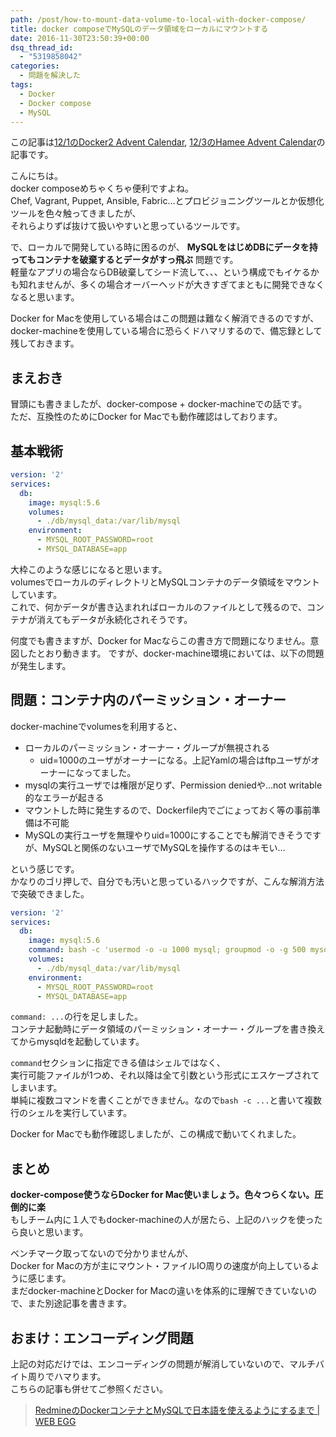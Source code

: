 ```yaml
---
path: /post/how-to-mount-data-volume-to-local-with-docker-compose/
title: docker composeでMySQLのデータ領域をローカルにマウントする
date: 2016-11-30T23:50:39+00:00
dsq_thread_id:
  - "5319858042"
categories:
  - 問題を解決した
tags:
  - Docker
  - Docker compose
  - MySQL
---
```

この記事は[12/1のDocker2 Advent Calendar](http://qiita.com/advent-calendar/2016/docker2), [12/3のHamee Advent Calendar](http://qiita.com/advent-calendar/2016/hamee)の記事です。

こんにちは。  
docker composeめちゃくちゃ便利ですよね。  
Chef, Vagrant, Puppet, Ansible, Fabric…とプロビジョニングツールとか仮想化ツールを色々触ってきましたが、  
それらよりずば抜けて扱いやすいと思っているツールです。

で、ローカルで開発している時に困るのが、 **MySQLをはじめDBにデータを持ってもコンテナを破棄するとデータがすっ飛ぶ** 問題です。  
軽量なアプリの場合ならDB破棄してシード流して、、、という構成でもイケるかも知れませんが、多くの場合オーバーヘッドが大きすぎてまともに開発できなくなると思います。

Docker for Macを使用している場合はこの問題は難なく解消できるのですが、  
docker-machineを使用している場合に恐らくドハマリするので、備忘録として残しておきます。

<!--more-->

まえおき
----------------------------------------

冒頭にも書きましたが、docker-compose + docker-machineでの話です。  
ただ、互換性のためにDocker for Macでも動作確認はしております。

基本戦術
----------------------------------------

```yaml
version: '2'
services:
  db:
    image: mysql:5.6
    volumes:
      - ./db/mysql_data:/var/lib/mysql
    environment:
      - MYSQL_ROOT_PASSWORD=root
      - MYSQL_DATABASE=app
```

大枠このような感じになると思います。  
volumesでローカルのディレクトリとMySQLコンテナのデータ領域をマウントしています。  
これで、何かデータが書き込まれればローカルのファイルとして残るので、コンテナが消えてもデータが永続化されそうです。

何度でも書きますが、Docker for Macならこの書き方で問題になりません。意図したとおり動きます。 ですが、docker-machine環境においては、以下の問題が発生します。

問題：コンテナ内のパーミッション・オーナー
----------------------------------------

docker-machineでvolumesを利用すると、

  * ローカルのパーミッション・オーナー・グループが無視される 
      * uid=1000のユーザがオーナーになる。上記Yamlの場合はftpユーザがオーナーになってました。
  * mysqlの実行ユーザでは権限が足りず、Permission deniedや…not writable的なエラーが起きる
  * マウントした時に発生するので、Dockerfile内でごにょっておく等の事前準備は不可能
  * MySQLの実行ユーザを無理やりuid=1000にすることでも解消できそうですが、MySQLと関係のないユーザでMySQLを操作するのはキモい…

という感じです。  
かなりのゴリ押しで、自分でも汚いと思っているハックですが、こんな解消方法で突破できました。

```yaml
version: '2'
services:
  db:
    image: mysql:5.6
    command: bash -c 'usermod -o -u 1000 mysql; groupmod -o -g 500 mysql; chown -R mysql:root /var/run/mysqld/; /entrypoint.sh mysqld --user=mysql --console'
    volumes:
      - ./db/mysql_data:/var/lib/mysql
    environment:
      - MYSQL_ROOT_PASSWORD=root
      - MYSQL_DATABASE=app
```

`command: ...`の行を足しました。  
コンテナ起動時にデータ領域のパーミッション・オーナー・グループを書き換えてからmysqldを起動しています。

`command`セクションに指定できる値はシェルではなく、  
実行可能ファイルが1つめ、それ以降は全て引数という形式にエスケープされてしまいます。  
単純に複数コマンドを書くことができません。なので`bash -c ...`と書いて複数行のシェルを実行しています。

Docker for Macでも動作確認しましたが、この構成で動いてくれました。

まとめ
----------------------------------------

**docker-compose使うならDocker for Mac使いましょう。色々つらくない。圧倒的に楽**  
もしチーム内に１人でもdocker-machineの人が居たら、上記のハックを使ったら良いと思います。

ベンチマーク取ってないので分かりませんが、  
Docker for Macの方が主にマウント・ファイルIO周りの速度が向上しているように感じます。  
まだdocker-machineとDocker for Macの違いを体系的に理解できていないので、また別途記事を書きます。

おまけ：エンコーディング問題
----------------------------------------

上記の対応だけでは、エンコーディングの問題が解消していないので、マルチバイト周りでハマります。  
こちらの記事も併せてご参照ください。

> [RedmineのDockerコンテナとMySQLで日本語を使えるようにするまで \| WEB EGG](/post/how-to-use-redmine-with-docker-in-japanese/)

<div style="font-size:0px;height:0px;line-height:0px;margin:0;padding:0;clear:both">
</div>
